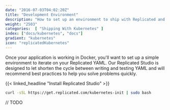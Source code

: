 ```yaml
---
date: "2016-07-03T04:02:20Z"
title: "Development Environment"
description: "How to set up an environment to ship with Replicated and Kubernetes"
weight: "2503"
categories:  [ "Shipping With Kubernetes" ]
index: ["docs/kubernetes", "docs"]
gradient: "kubernetes"
icon: "replicatedKubernetes"
---
```


Once your application is working in Docker, you'll want to set up a simple environment to iterate on your Replicated YAML. Our Replicated Studio is designed to let shorten the cycle between writing and testing YAML and will recommend best practices to help you solve problems quickly.

{{< linked_headline "Install Replicated Studio" >}}

```bash
curl -sSL https://get.replicated.com/kubernetes-init | sudo bash
```

// TODO
